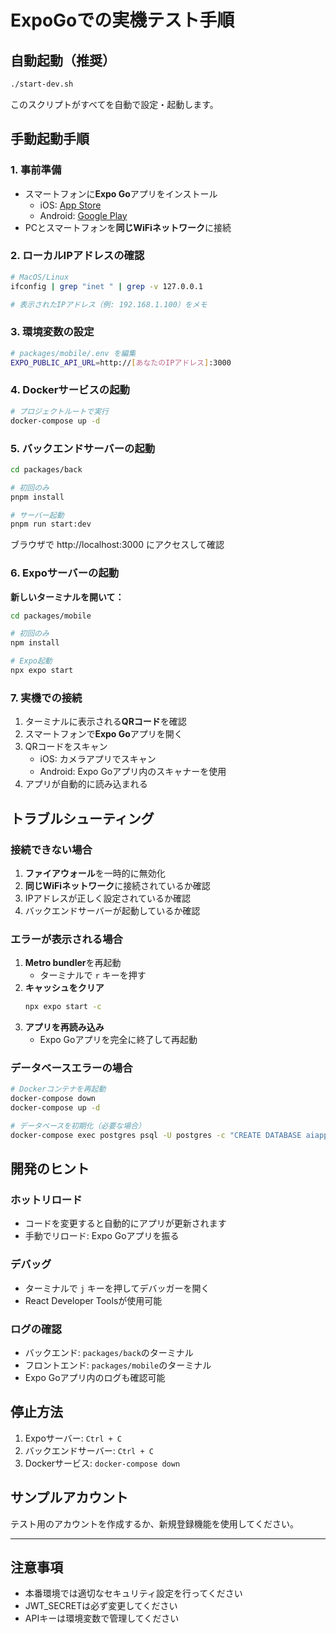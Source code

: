 # ExpoGoでの実機テスト手順

## 自動起動（推奨）
```bash
./start-dev.sh
```
このスクリプトがすべてを自動で設定・起動します。

## 手動起動手順

### 1. 事前準備
- スマートフォンに**Expo Go**アプリをインストール
  - iOS: [App Store](https://apps.apple.com/jp/app/expo-go/id982107779)
  - Android: [Google Play](https://play.google.com/store/apps/details?id=host.exp.exponent)
- PCとスマートフォンを**同じWiFiネットワーク**に接続

### 2. ローカルIPアドレスの確認
```bash
# MacOS/Linux
ifconfig | grep "inet " | grep -v 127.0.0.1

# 表示されたIPアドレス（例: 192.168.1.100）をメモ
```

### 3. 環境変数の設定
```bash
# packages/mobile/.env を編集
EXPO_PUBLIC_API_URL=http://[あなたのIPアドレス]:3000
```

### 4. Dockerサービスの起動
```bash
# プロジェクトルートで実行
docker-compose up -d
```

### 5. バックエンドサーバーの起動
```bash
cd packages/back

# 初回のみ
pnpm install

# サーバー起動
pnpm run start:dev
```
ブラウザで http://localhost:3000 にアクセスして確認

### 6. Expoサーバーの起動
**新しいターミナルを開いて：**
```bash
cd packages/mobile

# 初回のみ
npm install

# Expo起動
npx expo start
```

### 7. 実機での接続
1. ターミナルに表示される**QRコード**を確認
2. スマートフォンで**Expo Go**アプリを開く
3. QRコードをスキャン
   - iOS: カメラアプリでスキャン
   - Android: Expo Goアプリ内のスキャナーを使用
4. アプリが自動的に読み込まれる

## トラブルシューティング

### 接続できない場合
1. **ファイアウォール**を一時的に無効化
2. **同じWiFiネットワーク**に接続されているか確認
3. IPアドレスが正しく設定されているか確認
4. バックエンドサーバーが起動しているか確認

### エラーが表示される場合
1. **Metro bundler**を再起動
   - ターミナルで `r` キーを押す
2. **キャッシュをクリア**
   ```bash
   npx expo start -c
   ```
3. **アプリを再読み込み**
   - Expo Goアプリを完全に終了して再起動

### データベースエラーの場合
```bash
# Dockerコンテナを再起動
docker-compose down
docker-compose up -d

# データベースを初期化（必要な場合）
docker-compose exec postgres psql -U postgres -c "CREATE DATABASE aiapp_dev;"
```

## 開発のヒント

### ホットリロード
- コードを変更すると自動的にアプリが更新されます
- 手動でリロード: Expo Goアプリを振る

### デバッグ
- ターミナルで `j` キーを押してデバッガーを開く
- React Developer Toolsが使用可能

### ログの確認
- バックエンド: `packages/back`のターミナル
- フロントエンド: `packages/mobile`のターミナル
- Expo Goアプリ内のログも確認可能

## 停止方法
1. Expoサーバー: `Ctrl + C`
2. バックエンドサーバー: `Ctrl + C`
3. Dockerサービス: `docker-compose down`

## サンプルアカウント
テスト用のアカウントを作成するか、新規登録機能を使用してください。

---

## 注意事項
- 本番環境では適切なセキュリティ設定を行ってください
- JWT_SECRETは必ず変更してください
- APIキーは環境変数で管理してください